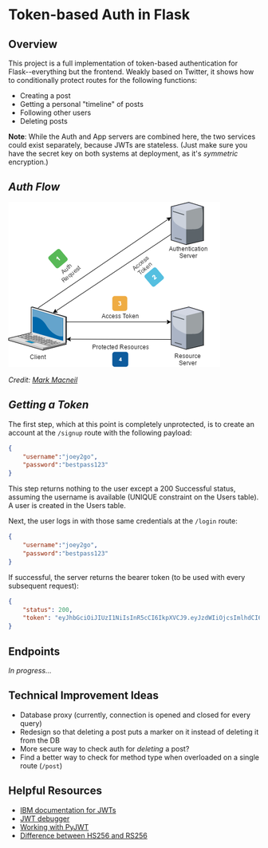 # Token-based Auth in Flask

## Overview
This project is a full implementation of token-based authentication for Flask--everything but the frontend. Weakly based on Twitter, it shows how to conditionally protect routes for the following functions:
- Creating a post
- Getting a personal "timeline" of posts
- Following other users
- Deleting posts

**Note**: While the Auth and App servers are combined here, the two services could exist separately, because JWTs are stateless. (Just make sure you have the secret key on both systems at deployment, as it's *symmetric* encryption.)

## *Auth Flow*
![](images/jwt_flow.png)

*Credit: [Mark Macneil](https://fullstackmark.com/post/19/jwt-authentication-flow-with-refresh-tokens-in-aspnet-core-web-api)*

## *Getting a Token*
The first step, which at this point is completely unprotected, is to create an account at the `/signup` route with the following payload:
```json
{
    "username":"joey2go",
    "password":"bestpass123"
}
```

This step returns nothing to the user except a 200 Successful status, assuming the username is available (UNIQUE constraint on the Users table). A user is created in the Users table.

Next, the user logs in with those same credentials at the `/login` route:
```json
{
    "username":"joey2go",
    "password":"bestpass123"
}
```

If successful, the server returns the bearer token (to be used with every subsequent request):
```json
{
    "status": 200,
    "token": "eyJhbGciOiJIUzI1NiIsInR5cCI6IkpXVCJ9.eyJzdWIiOjcsImlhdCI6MTY3Mjk2OTAyNywiZXhwIjoxNjcyOTcyNjI3fQ.OFLKAgJzUQ4_p_HT455TaKLmPXRNU-31R_n2GXjLdNs"
}
```

## Endpoints

*In progress...*

## Technical Improvement Ideas
- Database proxy (currently, connection is opened and closed for every query)
- Redesign so that deleting a post puts a marker on it instead of deleting it from the DB
- More secure way to check auth for *deleting* a post?
- Find a better way to check for method type when overloaded on a single route (`/post`)

## Helpful Resources
- [IBM documentation for JWTs](https://www.ibm.com/docs/en/cics-ts/6.1?topic=cics-json-web-token-jwt)
- [JWT debugger](https://jwt.io)
- [Working with PyJWT](https://pyjwt.readthedocs.io/en/stable/usage.html#encoding-decoding-tokens-with-hs256)
- [Difference between HS256 and RS256](https://auth0.com/blog/rs256-vs-hs256-whats-the-difference/)